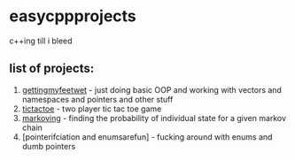 # easycppprojects
c++ing till i bleed

## list of projects:
1. [gettingmyfeetwet](https://github.com/wheatgreaser/easycppprojects/blob/main/gettingmyfeetwet.cpp) - just doing basic OOP and working with vectors and namespaces and pointers and other stuff
2. [tictactoe](https://github.com/wheatgreaser/easycppprojects/blob/main/tictactoe.cpp) - two player tic tac toe game 
3. [markoving](https://github.com/wheatgreaser/easycppprojects/blob/main/markoving.cpp) - finding the probability of individual state for a given markov chain
4. [pointerifciation and enumsarefun] - fucking around with enums and dumb pointers
